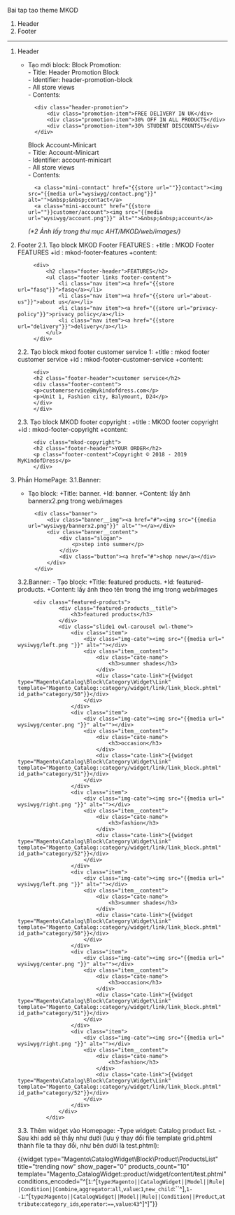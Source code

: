 Bai tap tao theme MKOD

1. Header
2. Footer
-----------------------------------------------------
1. Header
    - Tạo mới block:
        Block Promotion:<br/>
            - Title: Header Promotion Block<br/>
            - Identifier: header-promotion-block<br/>
            - All store views<br/>
            - Contents:
            
            <div class="header-promotion">
                <div class="promotion-item">FREE DELIVERY IN UK</div>
                <div class="promotion-item">30% OFF IN ALL PRODUCTS</div>
                <div class="promotion-item">30% STUDENT DISCOUNTS</div>
            </div>
            
        Block Account-Minicart<br/>
            - Title: Account-Minicart <br/>
            - Identifier: account-minicart<br/>
            - All store views<br/>
            - Contents:
            
            <a class="mini-conntact" href="{{store url=""}}contact"><img src="{{media url="wysiwyg/contact.png"}}" alt="">&nbsp;&nbsp;contact</a>
            <a class="mini-account" href="{{store url=""}}customer/account"><img src="{{media url="wysiwyg/account.png"}}" alt="">&nbsp;&nbsp;account</a>
            
        _(*2 Ảnh lấy trong thư mục AHT/MKOD/web/images/)_

2. Footer
    2.1. Tạo block MKOD Footer FEATURES :
        +title : MKOD Footer FEATURES
        +id    : mkod-footer-features
        +content:

            <div>
                <h2 class="footer-header">FEATURES</h2>
                <ul class="footer links footer-content">
                    <li class="nav item"><a href="{{store url="fasq"}}">fasq</a></li>
                    <li class="nav item"><a href="{{store url="about-us"}}">about us</a></li>
                    <li class="nav item"><a href="{{store url="privacy-policy"}}">privacy policy</a></li>
                    <li class="nav item"><a href="{{store url="delivery"}}">delivery</a></li>
                </ul>
            </div>
    2.2. Tạo block mkod footer customer service 1:
        +title : mkod footer customer service
        +id    : mkod-footer-customer-service
        +content:

            <div>
            <h2 class="footer-header">customer service</h2>
            <div class="footer-content">
            <p>customerservice@mykindofdress.com</p>
            <p>Unit 1, Fashion city, Balymount, D24</p>
            </div>
            </div>
    2.3. Tạo block MKOD footer copyright :
        +title : MKOD footer copyright
        +id    : mkod-footer-copyright
        +content:

            <div class="mkod-copyright">
            <h2 class="footer-header">YOUR ORDER</h2>
            <p class="footer-content">Copyright © 2018 - 2019 MyKindofDress</p>
            </div>
3. Phần HomePage:
	3.1.Banner:
	- Tạo block:
		+Title: banner.
		+Id: banner.
		+Content: lấy ảnh bannerx2.png trong web/images

			<div class="banner">
				<div class="banner__img"><a href="#"><img src="{{media url="wysiwyg/bannerx2.png"}}" alt=""></a></div>
				<div class="banner__content">
					<div class="slogan">
						<p>step into summer</p>
					</div>
					<div class="button"><a href="#">shop now</a></div>
				</div>
			</div>

	3.2.Banner:
		- Tạo block:
			+Title: featured products.
			+Id: featured-products.
			+Content: lấy ảnh theo tên trong thẻ img trong web/images


            <div class="featured-products">
                    <div class="featured-products__title">
                        <h3>featured products</h3>
                    </div>
                    <div class="slide1 owl-carousel owl-theme">
                        <div class="item">
                            <div class="img-cate"><img src="{{media url=" wysiwyg/left.png "}}" alt=""></div>
                            <div class="item__content">
                                <div class="cate-name">
                                    <h3>summer shades</h3>
                                </div>
                                <div class="cate-link">{{widget type="Magento\Catalog\Block\Category\Widget\Link" template="Magento_Catalog::category/widget/link/link_block.phtml" id_path="category/50"}}</div>
                            </div>
                        </div>
                        <div class="item">
                            <div class="img-cate"><img src="{{media url=" wysiwyg/center.png "}}" alt=""></div>
                            <div class="item__content">
                                <div class="cate-name">
                                    <h3>occasion</h3>
                                </div>
                                <div class="cate-link">{{widget type="Magento\Catalog\Block\Category\Widget\Link" template="Magento_Catalog::category/widget/link/link_block.phtml" id_path="category/51"}}</div>
                            </div>
                        </div>
                        <div class="item">
                            <div class="img-cate"><img src="{{media url=" wysiwyg/right.png "}}" alt=""></div>
                            <div class="item__content">
                                <div class="cate-name">
                                    <h3>fashion</h3>
                                </div>
                                <div class="cate-link">{{widget type="Magento\Catalog\Block\Category\Widget\Link" template="Magento_Catalog::category/widget/link/link_block.phtml" id_path="category/52"}}</div>
                            </div>
                        </div>
                        <div class="item">
                            <div class="img-cate"><img src="{{media url=" wysiwyg/left.png "}}" alt=""></div>
                            <div class="item__content">
                                <div class="cate-name">
                                    <h3>summer shades</h3>
                                </div>
                                <div class="cate-link">{{widget type="Magento\Catalog\Block\Category\Widget\Link" template="Magento_Catalog::category/widget/link/link_block.phtml" id_path="category/50"}}</div>
                            </div>
                        </div>
                        <div class="item">
                            <div class="img-cate"><img src="{{media url=" wysiwyg/center.png "}}" alt=""></div>
                            <div class="item__content">
                                <div class="cate-name">
                                    <h3>occasion</h3>
                                </div>
                                <div class="cate-link">{{widget type="Magento\Catalog\Block\Category\Widget\Link" template="Magento_Catalog::category/widget/link/link_block.phtml" id_path="category/51"}}</div>
                            </div>
                        </div>
                        <div class="item">
                            <div class="img-cate"><img src="{{media url=" wysiwyg/right.png "}}" alt=""></div>
                            <div class="item__content">
                                <div class="cate-name">
                                    <h3>fashion</h3>
                                </div>
                                <div class="cate-link">{{widget type="Magento\Catalog\Block\Category\Widget\Link" template="Magento_Catalog::category/widget/link/link_block.phtml" id_path="category/52"}}</div>
                            </div>
                        </div>
                    </div>
                </div>

	3.3. Thêm widget vào Homepage:
		-Type widget: Catalog product list.
		-Sau khi add sẽ thấy như dưới (lưu ý thay đổi file template grid.phtml thành file ta thay đổi, như bên dưới là test.phtml):
			<p>{{widget type="Magento\CatalogWidget\Block\Product\ProductsList" title="trending now" show_pager="0" products_count="10" template="Magento_CatalogWidget::product/widget/content/test.phtml" conditions_encoded="^[`1`:^[`type`:`Magento||CatalogWidget||Model||Rule||Condition||Combine`,`aggregator`:`all`,`value`:`1`,`new_child`:``^],`1--1`:^[`type`:`Magento||CatalogWidget||Model||Rule||Condition||Product`,`attribute`:`category_ids`,`operator`:`==`,`value`:`43`^]^]"}}</p>
    
